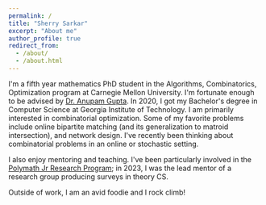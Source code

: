 ```yaml
---
permalink: /
title: "Sherry Sarkar"
excerpt: "About me"
author_profile: true
redirect_from:
  - /about/
  - /about.html
---
```


I'm a fifth year mathematics PhD student in the Algorithms, Combinatorics, Optimization program at Carnegie Mellon University. I'm fortunate enough to be advised by [Dr. Anupam Gupta](http://www.cs.cmu.edu/~anupamg/). In 2020, I got my Bachelor's degree in Computer Science at Georgia Institute of Technology. I am primarily interested in combinatorial optimization. Some of my favorite problems include online bipartite matching (and its generalization to matroid intersection), and network design. I've recently been thinking about combinatorial problems in an online or stochastic setting.

I also enjoy mentoring and teaching. I've been particularly involved in the [Polymath Jr Research Program](https://geometrynyc.wixsite.com/polymathreu); in 2023, I was the lead mentor of a research group producing surveys in theory CS.

Outside of work, I am an avid foodie and I rock climb!
